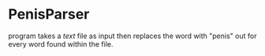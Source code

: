 # PenisParser

program takes a _text_ file as input then replaces the word with "penis" out for every word found within the file.
